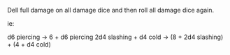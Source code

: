 Dell full damage on all damage dice and then roll all damage dice again.

ie:

d6 piercing -> 6 + d6 piercing
2d4 slashing + d4 cold -> (8 + 2d4 slashing) + (4 + d4 cold)

